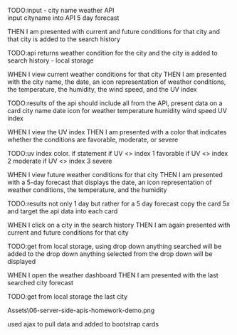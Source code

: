 TODO:input - city name
weather API                   
input cityname into API 5 day forecast

THEN I am presented with current and future conditions for that city and that city is added to the search history

TODO:api returns weather condition for the city and the city is added to search history -  local storage

WHEN I view current weather conditions for that city
THEN I am presented with the city name, the date, an icon representation of weather conditions, the temperature, the humidity, the wind speed, and the UV index

TODO:results of the api should include all from the API, present data on a card
city name
date
icon for weather
temperature
humidity
wind speed
UV index

WHEN I view the UV index
THEN I am presented with a color that indicates whether the conditions are favorable, moderate, or severe

TODO:uv index color. if statement
if UV <> index 1 favorable
if UV <> index 2 moderate
if UV <> index 3 severe

WHEN I view future weather conditions for that city
THEN I am presented with a 5-day forecast that displays the date, an icon representation of weather conditions, the temperature, and the humidity

TODO:results not only 1 day but rather for a 5 day forecast
copy the card 5x and target the api data into each card

WHEN I click on a city in the search history
THEN I am again presented with current and future conditions for that city

TODO:get from local storage, using drop down
anything searched will be added to the drop down
anything selected from the drop down will be displayed

WHEN I open the weather dashboard
THEN I am presented with the last searched city forecast

TODO:get from local storage the last city

Assets\06-server-side-apis-homework-demo.png


used ajax to pull data and added to bootstrap cards
